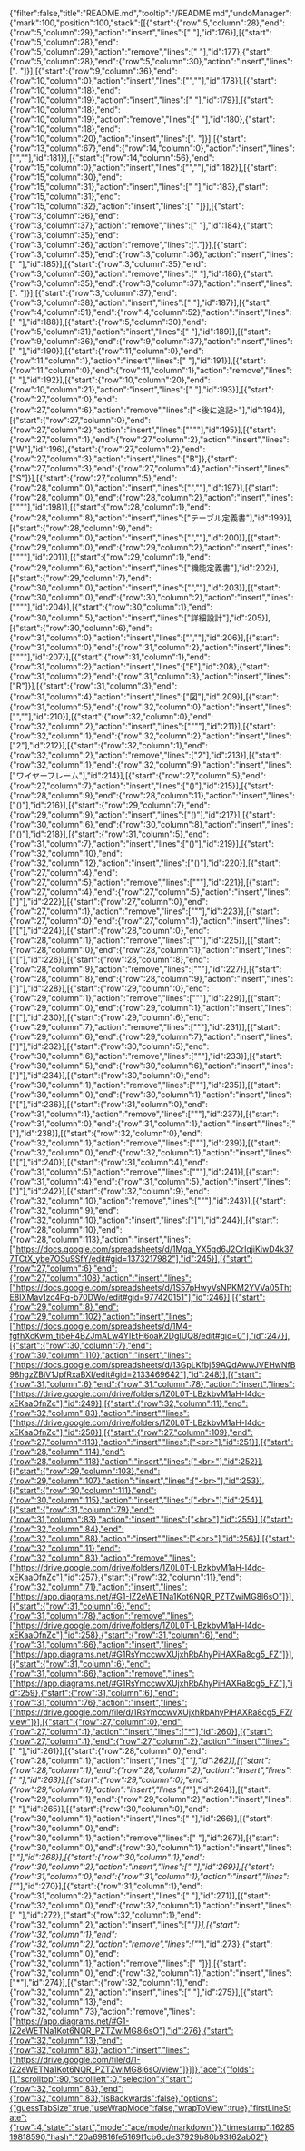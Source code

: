 {"filter":false,"title":"README.md","tooltip":"/README.md","undoManager":{"mark":100,"position":100,"stack":[[{"start":{"row":5,"column":28},"end":{"row":5,"column":29},"action":"insert","lines":[" "],"id":176}],[{"start":{"row":5,"column":28},"end":{"row":5,"column":29},"action":"remove","lines":[" "],"id":177},{"start":{"row":5,"column":28},"end":{"row":5,"column":30},"action":"insert","lines":[". "]}],[{"start":{"row":9,"column":36},"end":{"row":10,"column":0},"action":"insert","lines":["",""],"id":178}],[{"start":{"row":10,"column":18},"end":{"row":10,"column":19},"action":"insert","lines":[" "],"id":179}],[{"start":{"row":10,"column":18},"end":{"row":10,"column":19},"action":"remove","lines":[" "],"id":180},{"start":{"row":10,"column":18},"end":{"row":10,"column":20},"action":"insert","lines":[". "]}],[{"start":{"row":13,"column":67},"end":{"row":14,"column":0},"action":"insert","lines":["",""],"id":181}],[{"start":{"row":14,"column":56},"end":{"row":15,"column":0},"action":"insert","lines":["",""],"id":182}],[{"start":{"row":15,"column":30},"end":{"row":15,"column":31},"action":"insert","lines":[" "],"id":183},{"start":{"row":15,"column":31},"end":{"row":15,"column":32},"action":"insert","lines":[" "]}],[{"start":{"row":3,"column":36},"end":{"row":3,"column":37},"action":"remove","lines":[" "],"id":184},{"start":{"row":3,"column":35},"end":{"row":3,"column":36},"action":"remove","lines":["."]}],[{"start":{"row":3,"column":35},"end":{"row":3,"column":36},"action":"insert","lines":[" "],"id":185}],[{"start":{"row":3,"column":35},"end":{"row":3,"column":36},"action":"remove","lines":[" "],"id":186},{"start":{"row":3,"column":35},"end":{"row":3,"column":37},"action":"insert","lines":[". "]}],[{"start":{"row":3,"column":37},"end":{"row":3,"column":38},"action":"insert","lines":[" "],"id":187}],[{"start":{"row":4,"column":51},"end":{"row":4,"column":52},"action":"insert","lines":[" "],"id":188}],[{"start":{"row":5,"column":30},"end":{"row":5,"column":31},"action":"insert","lines":[" "],"id":189}],[{"start":{"row":9,"column":36},"end":{"row":9,"column":37},"action":"insert","lines":[" "],"id":190}],[{"start":{"row":11,"column":0},"end":{"row":11,"column":1},"action":"insert","lines":[" "],"id":191}],[{"start":{"row":11,"column":0},"end":{"row":11,"column":1},"action":"remove","lines":[" "],"id":192}],[{"start":{"row":10,"column":20},"end":{"row":10,"column":21},"action":"insert","lines":[" "],"id":193}],[{"start":{"row":27,"column":0},"end":{"row":27,"column":6},"action":"remove","lines":["<後に追記>"],"id":194}],[{"start":{"row":27,"column":0},"end":{"row":27,"column":2},"action":"insert","lines":["\"\""],"id":195}],[{"start":{"row":27,"column":1},"end":{"row":27,"column":2},"action":"insert","lines":["W"],"id":196},{"start":{"row":27,"column":2},"end":{"row":27,"column":3},"action":"insert","lines":["B"]},{"start":{"row":27,"column":3},"end":{"row":27,"column":4},"action":"insert","lines":["S"]}],[{"start":{"row":27,"column":5},"end":{"row":28,"column":0},"action":"insert","lines":["",""],"id":197}],[{"start":{"row":28,"column":0},"end":{"row":28,"column":2},"action":"insert","lines":["\"\""],"id":198}],[{"start":{"row":28,"column":1},"end":{"row":28,"column":8},"action":"insert","lines":["テーブル定義書"],"id":199}],[{"start":{"row":28,"column":9},"end":{"row":29,"column":0},"action":"insert","lines":["",""],"id":200}],[{"start":{"row":29,"column":0},"end":{"row":29,"column":2},"action":"insert","lines":["\"\""],"id":201}],[{"start":{"row":29,"column":1},"end":{"row":29,"column":6},"action":"insert","lines":["機能定義書"],"id":202}],[{"start":{"row":29,"column":7},"end":{"row":30,"column":0},"action":"insert","lines":["",""],"id":203}],[{"start":{"row":30,"column":0},"end":{"row":30,"column":2},"action":"insert","lines":["\"\""],"id":204}],[{"start":{"row":30,"column":1},"end":{"row":30,"column":5},"action":"insert","lines":["詳細設計"],"id":205}],[{"start":{"row":30,"column":6},"end":{"row":31,"column":0},"action":"insert","lines":["",""],"id":206}],[{"start":{"row":31,"column":0},"end":{"row":31,"column":2},"action":"insert","lines":["\"\""],"id":207}],[{"start":{"row":31,"column":1},"end":{"row":31,"column":2},"action":"insert","lines":["E"],"id":208},{"start":{"row":31,"column":2},"end":{"row":31,"column":3},"action":"insert","lines":["R"]}],[{"start":{"row":31,"column":3},"end":{"row":31,"column":4},"action":"insert","lines":["図"],"id":209}],[{"start":{"row":31,"column":5},"end":{"row":32,"column":0},"action":"insert","lines":["",""],"id":210}],[{"start":{"row":32,"column":0},"end":{"row":32,"column":2},"action":"insert","lines":["\"\""],"id":211}],[{"start":{"row":32,"column":1},"end":{"row":32,"column":2},"action":"insert","lines":["2"],"id":212}],[{"start":{"row":32,"column":1},"end":{"row":32,"column":2},"action":"remove","lines":["2"],"id":213}],[{"start":{"row":32,"column":1},"end":{"row":32,"column":9},"action":"insert","lines":["ワイヤーフレーム"],"id":214}],[{"start":{"row":27,"column":5},"end":{"row":27,"column":7},"action":"insert","lines":["()"],"id":215}],[{"start":{"row":28,"column":9},"end":{"row":28,"column":11},"action":"insert","lines":["()"],"id":216}],[{"start":{"row":29,"column":7},"end":{"row":29,"column":9},"action":"insert","lines":["()"],"id":217}],[{"start":{"row":30,"column":6},"end":{"row":30,"column":8},"action":"insert","lines":["()"],"id":218}],[{"start":{"row":31,"column":5},"end":{"row":31,"column":7},"action":"insert","lines":["()"],"id":219}],[{"start":{"row":32,"column":10},"end":{"row":32,"column":12},"action":"insert","lines":["()"],"id":220}],[{"start":{"row":27,"column":4},"end":{"row":27,"column":5},"action":"remove","lines":["\""],"id":221}],[{"start":{"row":27,"column":4},"end":{"row":27,"column":5},"action":"insert","lines":["]"],"id":222}],[{"start":{"row":27,"column":0},"end":{"row":27,"column":1},"action":"remove","lines":["\""],"id":223}],[{"start":{"row":27,"column":0},"end":{"row":27,"column":1},"action":"insert","lines":["["],"id":224}],[{"start":{"row":28,"column":0},"end":{"row":28,"column":1},"action":"remove","lines":["\""],"id":225}],[{"start":{"row":28,"column":0},"end":{"row":28,"column":1},"action":"insert","lines":["["],"id":226}],[{"start":{"row":28,"column":8},"end":{"row":28,"column":9},"action":"remove","lines":["\""],"id":227}],[{"start":{"row":28,"column":8},"end":{"row":28,"column":9},"action":"insert","lines":["]"],"id":228}],[{"start":{"row":29,"column":0},"end":{"row":29,"column":1},"action":"remove","lines":["\""],"id":229}],[{"start":{"row":29,"column":0},"end":{"row":29,"column":1},"action":"insert","lines":["["],"id":230}],[{"start":{"row":29,"column":6},"end":{"row":29,"column":7},"action":"remove","lines":["\""],"id":231}],[{"start":{"row":29,"column":6},"end":{"row":29,"column":7},"action":"insert","lines":["]"],"id":232}],[{"start":{"row":30,"column":5},"end":{"row":30,"column":6},"action":"remove","lines":["\""],"id":233}],[{"start":{"row":30,"column":5},"end":{"row":30,"column":6},"action":"insert","lines":["]"],"id":234}],[{"start":{"row":30,"column":0},"end":{"row":30,"column":1},"action":"remove","lines":["\""],"id":235}],[{"start":{"row":30,"column":0},"end":{"row":30,"column":1},"action":"insert","lines":["["],"id":236}],[{"start":{"row":31,"column":0},"end":{"row":31,"column":1},"action":"remove","lines":["\""],"id":237}],[{"start":{"row":31,"column":0},"end":{"row":31,"column":1},"action":"insert","lines":["["],"id":238}],[{"start":{"row":32,"column":0},"end":{"row":32,"column":1},"action":"remove","lines":["\""],"id":239}],[{"start":{"row":32,"column":0},"end":{"row":32,"column":1},"action":"insert","lines":["["],"id":240}],[{"start":{"row":31,"column":4},"end":{"row":31,"column":5},"action":"remove","lines":["\""],"id":241}],[{"start":{"row":31,"column":4},"end":{"row":31,"column":5},"action":"insert","lines":["]"],"id":242}],[{"start":{"row":32,"column":9},"end":{"row":32,"column":10},"action":"remove","lines":["\""],"id":243}],[{"start":{"row":32,"column":9},"end":{"row":32,"column":10},"action":"insert","lines":["]"],"id":244}],[{"start":{"row":28,"column":10},"end":{"row":28,"column":113},"action":"insert","lines":["https://docs.google.com/spreadsheets/d/1Mga_YX5gd6J2CrIqjiKiwD4k377TCtX_ybe7OSu9SfY/edit#gid=1373217982"],"id":245}],[{"start":{"row":27,"column":6},"end":{"row":27,"column":108},"action":"insert","lines":["https://docs.google.com/spreadsheets/d/1S57pHwyVsNPKM2YVVa05ThtE8IXMav1zc4Pq-b70DWo/edit#gid=977420151"],"id":246}],[{"start":{"row":29,"column":8},"end":{"row":29,"column":102},"action":"insert","lines":["https://docs.google.com/spreadsheets/d/1M4-fgfhXcKwm_ti5eF4BZJmALw4YIEtH6oaK2DgIUQ8/edit#gid=0"],"id":247}],[{"start":{"row":30,"column":7},"end":{"row":30,"column":110},"action":"insert","lines":["https://docs.google.com/spreadsheets/d/13GpLKfbj59AQdAwwJVEHwNfB98hgzZBiV1JpfRxaBXI/edit#gid=2133469642"],"id":248}],[{"start":{"row":31,"column":6},"end":{"row":31,"column":78},"action":"insert","lines":["https://drive.google.com/drive/folders/1Z0L0T-LBzkbvM1aH-l4dc-xEKaaOfnZc"],"id":249}],[{"start":{"row":32,"column":11},"end":{"row":32,"column":83},"action":"insert","lines":["https://drive.google.com/drive/folders/1Z0L0T-LBzkbvM1aH-l4dc-xEKaaOfnZc"],"id":250}],[{"start":{"row":27,"column":109},"end":{"row":27,"column":113},"action":"insert","lines":["<br>"],"id":251}],[{"start":{"row":28,"column":114},"end":{"row":28,"column":118},"action":"insert","lines":["<br>"],"id":252}],[{"start":{"row":29,"column":103},"end":{"row":29,"column":107},"action":"insert","lines":["<br>"],"id":253}],[{"start":{"row":30,"column":111},"end":{"row":30,"column":115},"action":"insert","lines":["<br>"],"id":254}],[{"start":{"row":31,"column":79},"end":{"row":31,"column":83},"action":"insert","lines":["<br>"],"id":255}],[{"start":{"row":32,"column":84},"end":{"row":32,"column":88},"action":"insert","lines":["<br>"],"id":256}],[{"start":{"row":32,"column":11},"end":{"row":32,"column":83},"action":"remove","lines":["https://drive.google.com/drive/folders/1Z0L0T-LBzkbvM1aH-l4dc-xEKaaOfnZc"],"id":257},{"start":{"row":32,"column":11},"end":{"row":32,"column":71},"action":"insert","lines":["https://app.diagrams.net/#G1-IZ2eWETNa1Kot6NQR_PZTZwiMG8l6sO"]}],[{"start":{"row":31,"column":6},"end":{"row":31,"column":78},"action":"remove","lines":["https://drive.google.com/drive/folders/1Z0L0T-LBzkbvM1aH-l4dc-xEKaaOfnZc"],"id":258},{"start":{"row":31,"column":6},"end":{"row":31,"column":66},"action":"insert","lines":["https://app.diagrams.net/#G1RsYmccwvXUjxhRbAhyPiHAXRa8cg5_FZ"]}],[{"start":{"row":31,"column":6},"end":{"row":31,"column":66},"action":"remove","lines":["https://app.diagrams.net/#G1RsYmccwvXUjxhRbAhyPiHAXRa8cg5_FZ"],"id":259},{"start":{"row":31,"column":6},"end":{"row":31,"column":76},"action":"insert","lines":["https://drive.google.com/file/d/1RsYmccwvXUjxhRbAhyPiHAXRa8cg5_FZ/view"]}],[{"start":{"row":27,"column":0},"end":{"row":27,"column":1},"action":"insert","lines":["*"],"id":260}],[{"start":{"row":27,"column":1},"end":{"row":27,"column":2},"action":"insert","lines":[" "],"id":261}],[{"start":{"row":28,"column":0},"end":{"row":28,"column":1},"action":"insert","lines":["*"],"id":262}],[{"start":{"row":28,"column":1},"end":{"row":28,"column":2},"action":"insert","lines":[" "],"id":263}],[{"start":{"row":29,"column":0},"end":{"row":29,"column":1},"action":"insert","lines":["*"],"id":264}],[{"start":{"row":29,"column":1},"end":{"row":29,"column":2},"action":"insert","lines":[" "],"id":265}],[{"start":{"row":30,"column":0},"end":{"row":30,"column":1},"action":"insert","lines":[" "],"id":266}],[{"start":{"row":30,"column":0},"end":{"row":30,"column":1},"action":"remove","lines":[" "],"id":267}],[{"start":{"row":30,"column":0},"end":{"row":30,"column":1},"action":"insert","lines":["*"],"id":268}],[{"start":{"row":30,"column":1},"end":{"row":30,"column":2},"action":"insert","lines":[" "],"id":269}],[{"start":{"row":31,"column":0},"end":{"row":31,"column":1},"action":"insert","lines":["*"],"id":270}],[{"start":{"row":31,"column":1},"end":{"row":31,"column":2},"action":"insert","lines":[" "],"id":271}],[{"start":{"row":32,"column":0},"end":{"row":32,"column":1},"action":"insert","lines":[" "],"id":272},{"start":{"row":32,"column":1},"end":{"row":32,"column":2},"action":"insert","lines":["*"]}],[{"start":{"row":32,"column":1},"end":{"row":32,"column":2},"action":"remove","lines":["*"],"id":273},{"start":{"row":32,"column":0},"end":{"row":32,"column":1},"action":"remove","lines":[" "]}],[{"start":{"row":32,"column":0},"end":{"row":32,"column":1},"action":"insert","lines":["*"],"id":274}],[{"start":{"row":32,"column":1},"end":{"row":32,"column":2},"action":"insert","lines":[" "],"id":275}],[{"start":{"row":32,"column":13},"end":{"row":32,"column":73},"action":"remove","lines":["https://app.diagrams.net/#G1-IZ2eWETNa1Kot6NQR_PZTZwiMG8l6sO"],"id":276},{"start":{"row":32,"column":13},"end":{"row":32,"column":83},"action":"insert","lines":["https://drive.google.com/file/d/1-IZ2eWETNa1Kot6NQR_PZTZwiMG8l6sO/view"]}]]},"ace":{"folds":[],"scrolltop":90,"scrollleft":0,"selection":{"start":{"row":32,"column":83},"end":{"row":32,"column":83},"isBackwards":false},"options":{"guessTabSize":true,"useWrapMode":false,"wrapToView":true},"firstLineState":{"row":4,"state":"start","mode":"ace/mode/markdown"}},"timestamp":1628519818590,"hash":"20a69816fe5169f1cb6cde37929b80b93f62ab02"}